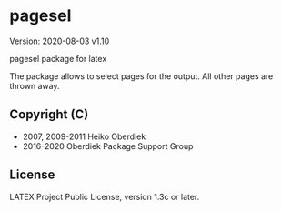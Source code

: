 # pagesel

Version: 2020-08-03 v1.10

pagesel package for latex 

The package allows to select pages for the output. All other pages are thrown away.

## Copyright (C)
* 2007, 2009-2011  Heiko Oberdiek
* 2016-2020        Oberdiek Package Support Group

## License
LATEX Project Public License, version 1.3c or later.
